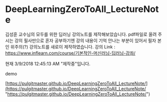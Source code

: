 # DeepLearningZeroToAll_LectureNote
김성훈 교수님의 모두를 위한 딥러닝 강의노트를 제작해보았습니다.
pdf파일로 올려 주시는 강의 필사만으로 혼자 공부하기엔 강의 내용이 기억 안나는 부분이 있어서 필자 본인 위주의(?) 강의노트를 새로이 제작하였습니다.
  강의 Link : <a href="https://www.inflearn.com/course/%EA%B8%B0%EB%B3%B8%EC%A0%81%EC%9D%B8-%EB%A8%B8%EC%8B%A0%EB%9F%AC%EB%8B%9D-%EB%94%A5%EB%9F%AC%EB%8B%9D-%EA%B0%95%EC%A2%8C/">https://www.inflearn.com/course/기본적인-머신러닝-딥러닝-강좌/</a>

현재 3/9/2018 12:45:13 AM  "제작중"입니다.  

demo

[https://pulgitmaster.github.io/DeepLearningZeroToAll_LectureNote/](https://pulgitmaster.github.io/DeepLearningZeroToAll_LectureNote/ "https://pulgitmaster.github.io/DeepLearningZeroToAll_LectureNote/")